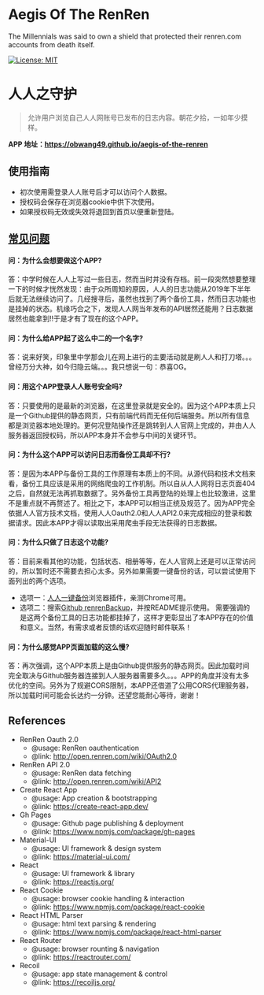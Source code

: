 # Aegis Of The RenRen

The Millennials was said to own a shield that protected their renren.com accounts from death itself.

[![License: MIT](https://img.shields.io/badge/License-MIT-yellow.svg)](https://opensource.org/licenses/MIT)

# 人人之守护

> 允许用户浏览自己人人网账号已发布的日志内容。朝花夕拾，一如年少摸样。

**APP 地址：https://obwang49.github.io/aegis-of-the-renren**

## 使用指南

* 初次使用需登录人人账号后才可以访问个人数据。
* 授权码会保存在浏览器cookie中供下次使用。
* 如果授权码无效或失效将退回到首页以便重新登陆。

## [常见问题](https://obwang49.github.io/aegis-of-the-renren/?path=faq)

#### 问：为什么会想要做这个APP?

答：中学时候在人人上写过一些日志，然而当时并没有存档。前一段突然想要整理一下的时候才恍然发现：由于众所周知的原因，人人的日志功能从2019年下半年后就无法继续访问了。几经搜寻后，虽然也找到了两个备份工具，然而日志功能也是挂掉的状态。机缘巧合之下，发现人人网当年发布的API居然还能用？日志数据居然也能拿到!!于是才有了现在的这个APP。

#### 问：为什么给APP起了这么中二的一个名字?

答：说来好笑，印象里中学那会儿在网上进行的主要活动就是刷人人和打刀塔。。。曾经万分大神，如今归隐云端。。。我只想说一句：恭喜OG。

#### 问：用这个APP登录人人账号安全吗?

答：只要使用的是最新的浏览器，在这里登录就是安全的。因为这个APP本质上只是一个Github提供的静态网页，只有前端代码而无任何后端服务。所以所有信息都是浏览器本地处理的。更何况登陆操作还是跳转到人人官网上完成的，并由人人服务器返回授权码，所以APP本身并不会参与中间的关键环节。

#### 问：为什么这个APP可以访问日志而备份工具却不行?

答：是因为本APP与备份工具的工作原理有本质上的不同。从源代码和技术文档来看，备份工具应该是采用的网络爬虫的工作机制。所以自从人人网将日志页面404之后，自然就无法再抓取数据了。另外备份工具再登陆的处理上也比较激进，这里不是重点就不再赘述了。相比之下，本APP可以相当正统及规范了。因为APP完全依据人人官方技术文档，使用人人Oauth2.0和人人API2.0来完成相应的登录和数据请求。因此本APP才得以读取出采用爬虫手段无法获得的日志数据。

#### 问：为什么只做了日志这个功能?

答：目前来看其他的功能，包括状态、相册等等，在人人官网上还是可以正常访问的，所以暂时还不需要去担心太多。另外如果需要一键备份的话，可以尝试使用下面列出的两个选项。
* 选项一：[人人一键备份](https://chrome.google.com/webstore/detail/%E4%BA%BA%E4%BA%BA%E4%B8%80%E9%94%AE%E5%A4%87%E4%BB%BD/efddmnffdanhlbgmmblkpfbllampcijp)浏览器插件，亲测Chrome可用。
* 选项二：搜索[Github renrenBackup](https://github.com/whusnoopy/renrenBackup)，并按README提示使用。
  需要强调的是这两个备份工具的日志功能都挂掉了，这样才更彰显出了本APP存在的价值和意义。当然，有需求或者反馈的话欢迎随时邮件联系！

#### 问：为什么感觉APP页面加载的这么慢?

答：再次强调，这个APP本质上是由Github提供服务的静态网页。因此加载时间完全取决与Github服务器连接到人人服务器需要多久。。。APP的角度并没有太多优化的空间。另外为了规避CORS限制，本APP还借道了公用CORS代理服务器，所以加载时间可能会长达约一分钟。还望您能耐心等待，谢谢！

## References
+ RenRen Oauth 2.0
  - @usage: RenRen oauthentication
  - @link: http://open.renren.com/wiki/OAuth2.0
+ RenRen API 2.0
  - @usage: RenRen data fetching 
  - @link: http://open.renren.com/wiki/API2
+ Create React App
  - @usage: App creation & bootstrapping
  - @link: https://create-react-app.dev/
+ Gh Pages
  - @usage: Github page publishing & deployment
  - @link: https://www.npmjs.com/package/gh-pages
+ Material-UI
  - @usage: UI framework & design system
  - @link: https://material-ui.com/
+ React
  - @usage: UI framework & library
  - @link: https://reactjs.org/
+ React Cookie
  - @usage: browser cookie handling & interaction
  - @link: https://www.npmjs.com/package/react-cookie
+ React HTML Parser
  - @usage: html text parsing & rendering
  - @link: https://www.npmjs.com/package/react-html-parser
+ React Router
  - @usage: browser rounting & navigation
  - @link: https://reactrouter.com/
+ Recoil
  - @usage: app state management & control
  - @link: https://recoiljs.org/
